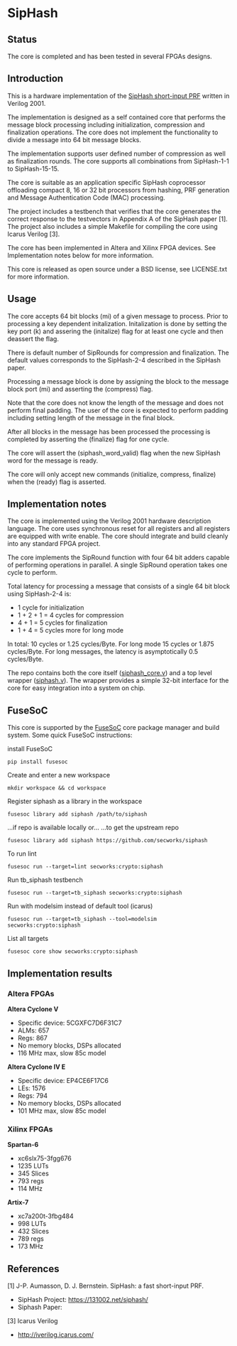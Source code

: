 # SipHash #

## Status ##

The core is completed and has been tested in several FPGAs designs.


## Introduction ##

This is a hardware implementation of the [SipHash short-input PRF](https://131002.net/siphash/siphash.pdf) written in Verilog 2001.

The implementation is designed as a self contained core that performs
the message block processing including initialization, compression and
finalization operations. The core does not implement the functionality
to divide a message into 64 bit message blocks.

The implementation supports user defined number of
compression as well as finalization rounds. The core supports all
combinations from SipHash-1-1 to SipHash-15-15.

The core is suitable as an application specific SipHash coprocessor
offloading compact 8, 16 or 32 bit processors from hashing, PRF
generation and Message Authentication Code (MAC) processing.

The project includes a testbench that verifies that the core generates
the correct response to the testvectors in Appendix A of the SipHash
paper [1]. The project also includes a simple Makefile for compiling the
core using Icarus Verilog [3].

The core has been implemented in Altera and Xilinx FPGA devices. See
Implementation notes below for more information.

This core is released as open source under a BSD license, see
LICENSE.txt for more information.


## Usage ##

The core accepts 64 bit blocks (mi) of a given message to process. Prior
to processing a key dependent initalization. Initalization is done by
setting the key port (k) and assering the (initalize) flag for at least
one cycle and then deassert the flag.

There is default number of SipRounds for compression and
finalization. The default values corresponds to the SipHash-2-4
described in the SipHash paper.

Processing a message block is done by assigning the block to the message
block port (mi) and asserting the (compress) flag.

Note that the core does not know the length of the message and does not
perform final padding. The user of the core is expected to perform
padding including setting length of the message in the final block.

After all blocks in the message has been processed the processing is
completed by asserting the (finalize) flag for one cycle.

The core will assert the (siphash_word_valid) flag when the new SipHash
word for the message is ready.

The core will only accept new commands (initialize, compress, finalize)
when the (ready) flag is asserted.


## Implementation notes ##

The core is implemented using the Verilog 2001 hardware description
language. The core uses synchronous reset for all registers and all
registers are equipped with write enable. The core should integrate and
build cleanly into any standard FPGA project.

The core implements the SipRound function with four 64 bit adders capable
of performing operations in parallel. A single SipRound operation takes
one cycle to perform.

Total latency for processing a message that consists of a single 64 bit
block using SipHash-2-4 is:

 - 1 cycle for initialization
 - 1 + 2 + 1 = 4 cycles for compression
 - 4 + 1 = 5 cycles for finalization
 - 1 + 4 = 5 cycles more for long mode

In total: 10 cycles or 1.25 cycles/Byte.
For long mode 15 cycles or 1.875 cycles/Byte.
For long messages, the latency is asymptotically 0.5 cycles/Byte.


The repo contains both the core itself ([siphash_core.v](https://github.com/secworks/siphash/blob/master/src/rtl/siphash_core.v)) and
a top level wrapper
([siphash.v](https://github.com/secworks/siphash/blob/master/src/rtl/siphash.v)). The
wrapper provides a simple 32-bit interface for the core for easy
integration into a system on chip.


## FuseSoC
This core is supported by the
[FuseSoC](https://github.com/olofk/fusesoc) core package manager and
build system. Some quick  FuseSoC instructions:

install FuseSoC
~~~
pip install fusesoc
~~~

Create and enter a new workspace
~~~
mkdir workspace && cd workspace
~~~

Register siphash as a library in the workspace
~~~
fusesoc library add siphash /path/to/siphash
~~~

...if repo is available locally or...
...to get the upstream repo
~~~
fusesoc library add siphash https://github.com/secworks/siphash
~~~

To run lint
~~~
fusesoc run --target=lint secworks:crypto:siphash
~~~

Run tb_siphash testbench
~~~
fusesoc run --target=tb_siphash secworks:crypto:siphash
~~~

Run with modelsim instead of default tool (icarus)
~~~
fusesoc run --target=tb_siphash --tool=modelsim secworks:crypto:siphash
~~~

List all targets
~~~
fusesoc core show secworks:crypto:siphash
~~~

## Implementation results ##

### Altera FPGAs ###

**Altera Cyclone V**

- Specific device: 5CGXFC7D6F31C7
- ALMs: 657
- Regs: 867
- No memory blocks, DSPs allocated
- 116 MHz max, slow 85c model


**Altera Cyclone IV E**

- Specific device: EP4CE6F17C6
- LEs: 1576
- Regs: 794
- No memory blocks, DSPs allocated
- 101 MHz max, slow 85c model


### Xilinx FPGAs ###

**Spartan-6**
- xc6slx75-3fgg676
- 1235 LUTs
- 345 Slices
- 793 regs
- 114 MHz

**Artix-7**
- xc7a200t-3fbg484
- 998 LUTs
- 432 Slices
- 789 regs
- 173 MHz


## References ##

[1] J-P. Aumasson, D. J. Bernstein. SipHash: a fast short-input PRF.

  - SipHash Project: https://131002.net/siphash/
  - Siphash Paper:


[3] Icarus Verilog

  - http://iverilog.icarus.com/
